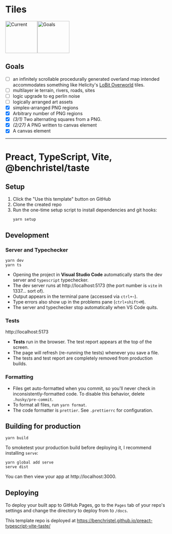 # Tiles

<img src="https://user-images.githubusercontent.com/606529/222300035-1a5a14c9-6d27-43d4-ba00-0325493bbc68.png" alt="Current" style="max-width: 100%;" width=100><img src="https://user-images.githubusercontent.com/606529/222300118-8fb7db77-6b86-4e32-9c79-c086f4989a53.png" alt="Goals" style="max-width: 100%;" width=100>

## Goals

- [ ] an infinitely scrollable procedurally generated overland map intended accommodates something like Helicity's [LoBit Overworld](https://helicity.itch.io/lobit-overworld) tiles.
- [ ] multilayer ie terrain, rivers, roads, sites
- [ ] logic upgrade to eg perlin noise
- [ ] logically arranged art assets
- [x] simplex-arranged PNG regions
- [x] Arbitrary number of PNG regions
- [x] _(3/1)_ Two alternating squares from a PNG.
- [x] _(2/27)_ A PNG written to canvas element
- [x] A canvas element

---

# Preact, TypeScript, Vite, @benchristel/taste

## Setup

1. Click the "Use this template" button on GitHub
2. Clone the created repo
3. Run the one-time setup script to install dependencies and git hooks:
   ```
   yarn setup
   ```

## Development

### Server and Typechecker

```
yarn dev
yarn ts
```

- Opening the project in **Visual Studio Code** automatically starts the dev server and `typescript` typechecker.
- The dev server runs at http://localhost:5173 (the port number is `vite` in 1337... sort of).
- Output appears in the terminal pane (accessed via `ctrl+~`).
- Type errors also show up in the problems pane (`ctrl+shift+M`).
- The server and typechecker stop automatically when VS Code quits.

### Tests

http://localhost:5173

- **Tests** run in the browser. The test report appears at the top of the screen.
- The page will refresh (re-running the tests) whenever you save a file.
- The tests and test report are completely removed from production builds.

### Formatting

- Files get auto-formatted when you commit, so you'll never check in inconsistently-formatted code. To disable this behavior, delete `.husky/pre-commit`.
- To format all files, run `yarn format`.
- The code formatter is `prettier`. See `.prettierrc` for configuration.

## Building for production

```
yarn build
```

To smoketest your production build before deploying it, I recommend installing `serve`:

```
yarn global add serve
serve dist
```

You can then view your app at http://localhost:3000.

## Deploying

To deploy your built app to GitHub Pages, go to the `Pages` tab of your repo's settings and change the directory to deploy from to `/docs`.

This template repo is deployed at https://benchristel.github.io/preact-typescript-vite-taste/
